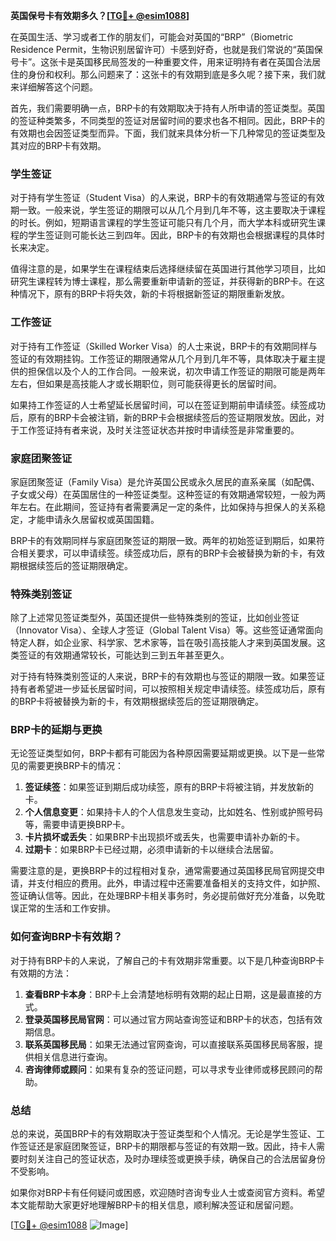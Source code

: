 **英国保号卡有效期多久？[[TG💪+ @esim1088](https://t.me/s/esim1088)]**

在英国生活、学习或者工作的朋友们，可能会对英国的“BRP”（Biometric Residence Permit，生物识别居留许可）卡感到好奇，也就是我们常说的“英国保号卡”。这张卡是英国移民局签发的一种重要文件，用来证明持有者在英国合法居住的身份和权利。那么问题来了：这张卡的有效期到底是多久呢？接下来，我们就来详细解答这个问题。

首先，我们需要明确一点，BRP卡的有效期取决于持有人所申请的签证类型。英国的签证种类繁多，不同类型的签证对居留时间的要求也各不相同。因此，BRP卡的有效期也会因签证类型而异。下面，我们就来具体分析一下几种常见的签证类型及其对应的BRP卡有效期。

### 学生签证

对于持有学生签证（Student Visa）的人来说，BRP卡的有效期通常与签证的有效期一致。一般来说，学生签证的期限可以从几个月到几年不等，这主要取决于课程的时长。例如，短期语言课程的学生签证可能只有几个月，而大学本科或研究生课程的学生签证则可能长达三到四年。因此，BRP卡的有效期也会根据课程的具体时长来决定。

值得注意的是，如果学生在课程结束后选择继续留在英国进行其他学习项目，比如研究生课程转为博士课程，那么需要重新申请新的签证，并获得新的BRP卡。在这种情况下，原有的BRP卡将失效，新的卡将根据新签证的期限重新发放。

### 工作签证

对于持有工作签证（Skilled Worker Visa）的人士来说，BRP卡的有效期同样与签证的有效期挂钩。工作签证的期限通常从几个月到几年不等，具体取决于雇主提供的担保信以及个人的工作合同。一般来说，初次申请工作签证的期限可能是两年左右，但如果是高技能人才或长期职位，则可能获得更长的居留时间。

如果持工作签证的人士希望延长居留时间，可以在签证到期前申请续签。续签成功后，原有的BRP卡会被注销，新的BRP卡会根据续签后的签证期限发放。因此，对于工作签证持有者来说，及时关注签证状态并按时申请续签是非常重要的。

### 家庭团聚签证

家庭团聚签证（Family Visa）是允许英国公民或永久居民的直系亲属（如配偶、子女或父母）在英国居住的一种签证类型。这种签证的有效期通常较短，一般为两年左右。在此期间，签证持有者需要满足一定的条件，比如保持与担保人的关系稳定，才能申请永久居留权或英国国籍。

BRP卡的有效期同样与家庭团聚签证的期限一致。两年的初始签证到期后，如果符合相关要求，可以申请续签。续签成功后，原有的BRP卡会被替换为新的卡，有效期根据续签后的签证期限确定。

### 特殊类别签证

除了上述常见签证类型外，英国还提供一些特殊类别的签证，比如创业签证（Innovator Visa）、全球人才签证（Global Talent Visa）等。这些签证通常面向特定人群，如企业家、科学家、艺术家等，旨在吸引高技能人才来到英国发展。这类签证的有效期通常较长，可能达到三到五年甚至更久。

对于持有特殊类别签证的人来说，BRP卡的有效期也与签证的期限一致。如果签证持有者希望进一步延长居留时间，可以按照相关规定申请续签。续签成功后，原有的BRP卡将被替换为新的卡，有效期根据续签后的签证期限确定。

### BRP卡的延期与更换

无论签证类型如何，BRP卡都有可能因为各种原因需要延期或更换。以下是一些常见的需要更换BRP卡的情况：

1. **签证续签**：如果签证到期后成功续签，原有的BRP卡将被注销，并发放新的卡。
2. **个人信息变更**：如果持卡人的个人信息发生变动，比如姓名、性别或护照号码等，需要申请更换BRP卡。
3. **卡片损坏或丢失**：如果BRP卡出现损坏或丢失，也需要申请补办新的卡。
4. **过期卡**：如果BRP卡已经过期，必须申请新的卡以继续合法居留。

需要注意的是，更换BRP卡的过程相对复杂，通常需要通过英国移民局官网提交申请，并支付相应的费用。此外，申请过程中还需要准备相关的支持文件，如护照、签证确认信等。因此，在处理BRP卡相关事务时，务必提前做好充分准备，以免耽误正常的生活和工作安排。

### 如何查询BRP卡有效期？

对于持有BRP卡的人来说，了解自己的卡有效期非常重要。以下是几种查询BRP卡有效期的方法：

1. **查看BRP卡本身**：BRP卡上会清楚地标明有效期的起止日期，这是最直接的方式。
2. **登录英国移民局官网**：可以通过官方网站查询签证和BRP卡的状态，包括有效期信息。
3. **联系英国移民局**：如果无法通过官网查询，可以直接联系英国移民局客服，提供相关信息进行查询。
4. **咨询律师或顾问**：如果有复杂的签证问题，可以寻求专业律师或移民顾问的帮助。

### 总结

总的来说，英国BRP卡的有效期取决于签证类型和个人情况。无论是学生签证、工作签证还是家庭团聚签证，BRP卡的期限都与签证的有效期一致。因此，持卡人需要时刻关注自己的签证状态，及时办理续签或更换手续，确保自己的合法居留身份不受影响。

如果你对BRP卡有任何疑问或困惑，欢迎随时咨询专业人士或查阅官方资料。希望本文能帮助大家更好地理解BRP卡的相关信息，顺利解决签证和居留问题。

[[TG💪+ @esim1088](https://t.me/s/esim1088) ![Image](https://i.postimg.cc/4NQfJmqS/Snipaste-2025-05-13-00-14-12.png)]